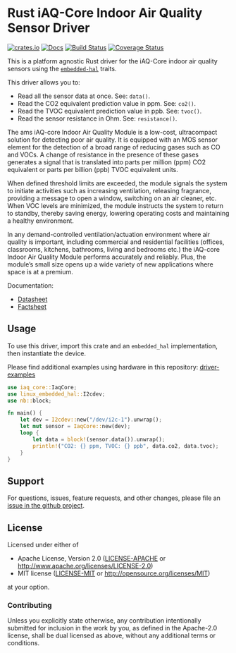 # Rust iAQ-Core Indoor Air Quality Sensor Driver

[![crates.io](https://img.shields.io/crates/v/iaq-core.svg)](https://crates.io/crates/iaq-core)
[![Docs](https://docs.rs/iaq-core/badge.svg)](https://docs.rs/iaq-core)
[![Build Status](https://github.com/eldruin/iaq-core-rs/workflows/Build/badge.svg)](https://github.com/eldruin/iaq-core-rs/actions?query=workflow%3ABuild)
[![Coverage Status](https://coveralls.io/repos/github/eldruin/iaq-core-rs/badge.svg?branch=master)](https://coveralls.io/github/eldruin/iaq-core-rs?branch=master)

This is a platform agnostic Rust driver for the iAQ-Core indoor air quality sensors
using the [`embedded-hal`] traits.

This driver allows you to:
- Read all the sensor data at once. See: `data()`.
- Read the CO2 equivalent prediction value in ppm. See: `co2()`.
- Read the TVOC equivalent prediction value in ppb. See: `tvoc()`.
- Read the sensor resistance in Ohm. See: `resistance()`.

<!-- TODO
[Introductory blog post]()
-->

The ams iAQ-core Indoor Air Quality Module is a low-cost, ultracompact
solution for detecting poor air quality. It is equipped with an MOS sensor
element for the detection of a broad range of reducing gases such as CO
and VOCs. A change of resistance in the presence of these gases generates
a signal that is translated into parts per million (ppm) CO2 equivalent or
parts per billion (ppb) TVOC equivalent units.

When defined threshold limits are exceeded, the module signals the system
to initiate activities such as increasing ventilation, releasing fragrance,
providing a message to open a window, switching on an air cleaner, etc.
When VOC levels are minimized, the module instructs the system to return
to standby, thereby saving energy, lowering operating costs and maintaining
a healthy environment.

In any demand-controlled ventilation/actuation environment where air
quality is important, including commercial and residential facilities
(offices, classrooms, kitchens, bathrooms, living and bedrooms etc.)
the iAQ-core Indoor Air Quality Module performs accurately and reliably.
Plus, the module’s small size opens up a wide variety of new applications
where space is at a premium.

Documentation:
- [Datasheet](https://ams.com/documents/20143/36005/iAQ-core_DS000334_1-00.pdf)
- [Factsheet](https://ams.com/documents/20143/36005/iAQ-core_FS000136_1-00.pdf)

## Usage

To use this driver, import this crate and an `embedded_hal` implementation,
then instantiate the device.

Please find additional examples using hardware in this repository: [driver-examples]

[driver-examples]: https://github.com/eldruin/driver-examples

```rust
use iaq_core::IaqCore;
use linux_embedded_hal::I2cdev;
use nb::block;

fn main() {
    let dev = I2cdev::new("/dev/i2c-1").unwrap();
    let mut sensor = IaqCore::new(dev);
    loop {
        let data = block!(sensor.data()).unwrap();
        println!("CO2: {} ppm, TVOC: {} ppb", data.co2, data.tvoc);
    }
}
```

## Support

For questions, issues, feature requests, and other changes, please file an
[issue in the github project](https://github.com/eldruin/iaq-core-rs/issues).

## License

Licensed under either of

 * Apache License, Version 2.0 ([LICENSE-APACHE](LICENSE-APACHE) or
   http://www.apache.org/licenses/LICENSE-2.0)
 * MIT license ([LICENSE-MIT](LICENSE-MIT) or
   http://opensource.org/licenses/MIT)

at your option.

### Contributing

Unless you explicitly state otherwise, any contribution intentionally submitted
for inclusion in the work by you, as defined in the Apache-2.0 license, shall
be dual licensed as above, without any additional terms or conditions.

[`embedded-hal`]: https://github.com/rust-embedded/embedded-hal
